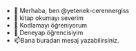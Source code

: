 - 👋 Merhaba, ben @yetenek-cerennergiss
- 👀 kitap okumayı severim
- 🌱 Kodlamayı öģreniyorum
- 💞️ Deneyap öğrencisiyim
- 📫Bana buradan mesaj yazabilirsiniz.

<!---
yetenek-cerennergiss/yetenek-cerennergiss is a ✨ special ✨ repository because its `README.md` (this file) appears on your GitHub profile.
You can click the Preview link to take a look at your changes.
--->
